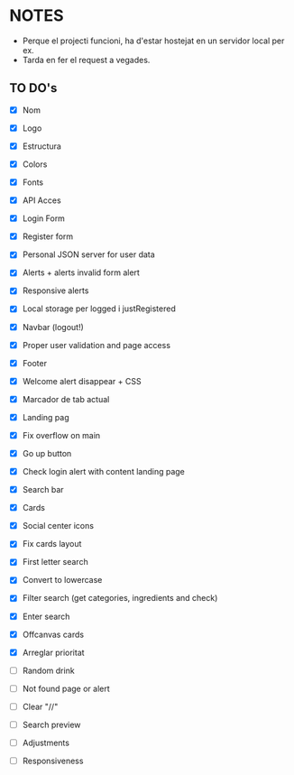 # NOTES
* Perque el projecti funcioni, ha d'estar hostejat en un servidor local per ex.
* Tarda en fer el request a vegades.

## TO DO's
- [X] Nom
- [X] Logo
- [X] Estructura
- [X] Colors
- [X] Fonts
- [X] API Acces
- [X] Login Form
- [X] Register form
- [X] Personal JSON server for user data
- [X] Alerts + alerts invalid form alert
- [X] Responsive alerts
- [X] Local storage per logged i justRegistered


- [X] Navbar (logout!)
- [X] Proper user validation and page access
- [X] Footer
- [X] Welcome alert disappear + CSS
- [X] Marcador de tab actual

- [X] Landing pag
- [X] Fix overflow on main
- [X] Go up button
- [X] Check login alert with content landing page

- [X] Search bar
- [X] Cards
- [X] Social center icons
- [X] Fix cards layout
- [X] First letter search
- [X] Convert to lowercase
- [X] Filter search (get categories, ingredients and check)

- [X] Enter search
- [X] Offcanvas cards
- [X] Arreglar prioritat
- [ ] Random drink
- [ ] Not found page or alert
- [ ] Clear "//"

- [ ] Search preview
- [ ] Adjustments
- [ ] Responsiveness
